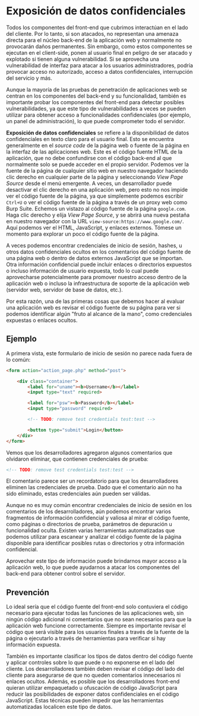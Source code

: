# Exposición de datos confidenciales

Todos los componentes del front-end que cubrimos interactúan en el lado del cliente. Por lo tanto, si son atacados, no representan una amenaza directa para el núcleo back-end de la aplicación web y normalmente no provocarán daños permanentes. Sin embargo, como estos componentes se ejecutan en el client-side, ponen al usuario final en peligro de ser atacado y explotado si tienen alguna vulnerabilidad. Si se aprovecha una vulnerabilidad de interfaz para atacar a los usuarios administradores, podría provocar acceso no autorizado, acceso a datos confidenciales, interrupción del servicio y más.

Aunque la mayoría de las pruebas de penetración de aplicaciones web se centran en los componentes del back-end y su funcionalidad, también es importante probar los componentes del front-end para detectar posibles vulnerabilidades, ya que este tipo de vulnerabilidades a veces se pueden utilizar para obtener acceso a funcionalidades confidenciales (por ejemplo, un panel de administración), lo que puede comprometer todo el servidor.

**Exposición de datos confidenciales** se refiere a la disponibilidad de datos confidenciales en texto claro para el usuario final. Esto se encuentra generalmente en el _source code_ de la página web o fuente de la página en la interfaz de las aplicaciones web. Este es el código fuente HTML de la aplicación, que no debe confundirse con el código back-end al que normalmente solo se puede acceder en el propio servidor. Podemos ver la fuente de la página de cualquier sitio web en nuestro navegador haciendo clic derecho en cualquier parte de la página y seleccionando *View Page Source* desde el menú emergente. A veces, un desarrollador puede desactivar el clic derecho en una aplicación web, pero esto no nos impide ver el código fuente de la página, ya que simplemente podemos escribir `Ctrl+U` o ver el código fuente de la página a través de un proxy web como Burp Suite. Echemos un vistazo al código fuente de la página `google.com`. Haga clic derecho y elija *View Page Source*, y se abrirá una nueva pestaña en nuestro navegador con la URL `view-source:https://www.google.com/`. Aquí podemos ver el HTML, JavaScript, y enlaces externos. Tómese un momento para explorar un poco el código fuente de la página.

A veces podemos encontrar credenciales de inicio de sesión, hashes, u otros datos confidenciales ocultos en los comentarios del código fuente de una página web o dentro de datos externos JavaScript que se importan. Otra información confidencial puede incluir enlaces o directorios expuestos o incluso información de usuario expuesta, todo lo cual puede aprovecharse potencialmente para promover nuestro acceso dentro de la aplicación web o incluso la infraestructura de soporte de la aplicación web (servidor web, servidor de base de datos, etc.).

Por esta razón, una de las primeras cosas que debemos hacer al evaluar una aplicación web es revisar el código fuente de su página para ver si podemos identificar algún "fruto al alcance de la mano", como credenciales expuestas o enlaces ocultos.

## Ejemplo

A primera vista, este formulario de inicio de sesión no parece nada fuera de lo común:

```html
<form action="action_page.php" method="post">

    <div class="container">
        <label for="uname"><b>Username</b></label>
        <input type="text" required>

        <label for="psw"><b>Password</b></label>
        <input type="password" required>

        <!-- TODO: remove test credentials test:test -->

        <button type="submit">Login</button>
    </div>
</form>
```

Vemos que los desarrolladores agregaron algunos comentarios que olvidaron eliminar, que contienen credenciales de prueba:

```html
<!-- TODO: remove test credentials test:test -->
```

El comentario parece ser un recordatorio para que los desarrolladores eliminen las credenciales de prueba. Dado que el comentario aún no ha sido eliminado, estas credenciales aún pueden ser válidas.

Aunque no es muy común encontrar credenciales de inicio de sesión en los comentarios de los desarrolladores, aún podemos encontrar varios fragmentos de información confidencial y valiosa al mirar el código fuente, como páginas o directorios de prueba, parámetros de depuración u funcionalidad oculta. Existen varias herramientas automatizadas que podemos utilizar para escanear y analizar el código fuente de la página disponible para identificar posibles rutas o directorios y otra información confidencial.

Aprovechar este tipo de información puede brindarnos mayor acceso a la aplicación web, lo que puede ayudarnos a atacar los componentes del back-end para obtener control sobre el servidor.

## Prevención

Lo ideal sería que el código fuente del front-end solo contuviera el código necesario para ejecutar todas las funciones de las aplicaciones web, sin ningún código adicional ni comentarios que no sean necesarios para que la aplicación web funcione correctamente. Siempre es importante revisar el código que será visible para los usuarios finales a través de la fuente de la página o ejecutarlo a través de herramientas para verificar si hay información expuesta.

También es importante clasificar los tipos de datos dentro del código fuente y aplicar controles sobre lo que puede o no exponerse en el lado del cliente. Los desarrolladores también deben revisar el código del lado del cliente para asegurarse de que no queden comentarios innecesarios ni enlaces ocultos. Además, es posible que los desarrolladores front-end quieran utilizar empaquetado u ofuscación de código JavaScript para reducir las posibilidades de exponer datos confidenciales en el código JavaScript. Estas técnicas pueden impedir que las herramientas automatizadas localicen este tipo de datos.
